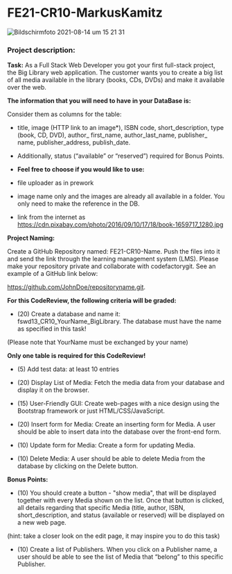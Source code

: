 
# FE21-CR10-MarkusKamitz

![Bildschirmfoto 2021-08-14 um 15 21 31](https://user-images.githubusercontent.com/85449060/129448582-3debbf5c-ab27-40db-8e26-f8047e62d6db.png)

### Project description:


**Task:** As a Full Stack Web Developer you got your first full-stack project, the Big Library web application. The customer wants you to create a big list of all media available in the library (books, CDs, DVDs) and make it available over the web.


**The information that you will need to have in your DataBase is:**

Consider them as columns for the table:

* title, image (HTTP link to an image*), ISBN code, short_description, type (book, CD, DVD), author_ first_name, author_last_name, publisher_ name, publisher_address, publish_date.

* Additionally, status (“available” or “reserved”)  required for Bonus Points.

* **Feel free to choose if you would like to use:**

* file uploader as in prework

* image name only and the images are already all available in a folder. You only need to make the reference in the DB.

* link from the internet as https://cdn.pixabay.com/photo/2016/09/10/17/18/book-1659717_1280.jpg


**Project Naming:**

Create a GitHub Repository named: FE21-CR10-Name. Push the files into it and send the link through the learning management system (LMS). Please make your repository private and collaborate with codefactorygit. See an example of a GitHub link below:

https://github.com/JohnDoe/repositoryname.git.

 

**For this CodeReview, the following criteria will be graded:**

* (20) Create a database and name it: fswd13_CR10_YourName_BigLibrary. The database must have the name as specified in this task! 

(Please note that YourName must be exchanged by your name)


**Only one table is required for this CodeReview!**

* (5) Add test data: at least 10 entries 

* (20) Display List of Media: Fetch the media data from your database and display it on the browser.

* (15) User-Friendly GUI: Create web-pages with a nice design using the Bootstrap framework or just HTML/CSS/JavaScript.

* (20) Insert form for Media: Create an inserting form for Media. A user should be able to insert data into the database over the front-end form.

* (10) Update form for Media: Create a form for updating Media.

* (10) Delete Media: A user should be able to delete Media from the database by clicking on the Delete button.

**Bonus Points:**

* (10) You should create a button - "show media", that will be displayed together with every Media shown on the list. Once that button is clicked, all details regarding that specific Media (title, author, ISBN, short_description, and status (available or reserved) will be displayed on a new web page.

(hint: take a closer look on the edit page, it may inspire you to do this task)

* (10) Create a list of Publishers. When you click on a Publisher name, a user should be able to see the list of Media that “belong” to this specific Publisher.
